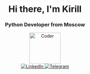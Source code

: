 
<div id="header" align="center">
    <h1>Hi there, I'm Kirill</h1> <h3>Python Developer from Moscow</h3>
</div>


<div id="header" align="center">
  <img src="https://media.giphy.com/media/M9gbBd9nbDrOTu1Mqx/giphy.gif" width="100" alt="Coder"/>
</div>


 <div id="badges" align="center">
    <a href="https://www.linkedin.com/in/%D0%BA%D0%B8%D1%80%D0%B8%D0%BB%D0%BB-%D1%82%D0%B8%D1%85%D0%BE%D0%BD%D0%BE%D0%B2-b22763b9/">
        <img src="https://img.shields.io/badge/LinkedIn-blue?style=for-the-badge&logo=linkedin&logoColor=white" alt="LinkedIn"/>
    </a>
    <a href="https://t.me/tikkonov">
        <img src="https://img.shields.io/badge/Telegram-blue?style=for-the-badge&logo=telegram&logoColor=white" alt="Telegram"/>
    </a>
</div>



